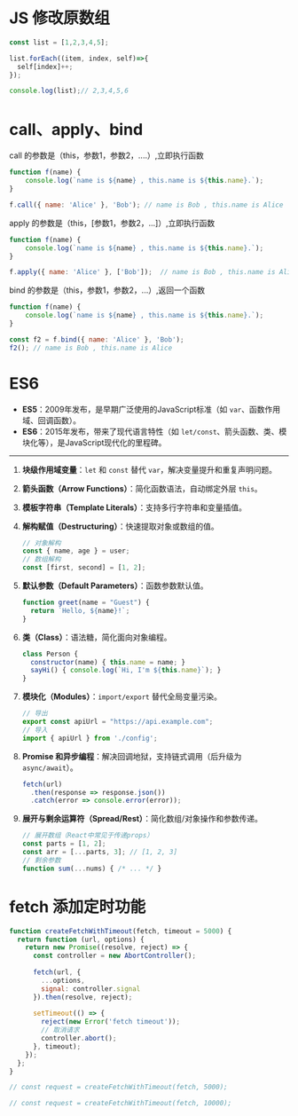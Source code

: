 # JS 修改原数组

```js
const list = [1,2,3,4,5];

list.forEach((item, index, self)=>{
  self[index]++;
});

console.log(list);// 2,3,4,5,6
```



# call、apply、bind

call 的参数是（this，参数1，参数2，....）,立即执行函数

```js
function f(name) {
	console.log(`name is ${name} , this.name is ${this.name}.`);
}

f.call({ name: 'Alice' }, 'Bob'); // name is Bob , this.name is Alice 
```

apply 的参数是（this，[参数1，参数2，...]）,立即执行函数

```js
function f(name) {
	console.log(`name is ${name} , this.name is ${this.name}.`);
}

f.apply({ name: 'Alice' }, ['Bob']);  // name is Bob , this.name is Alice 
```

bind 的参数是（this，参数1，参数2，...）,返回一个函数

```js
function f(name) {
	console.log(`name is ${name} , this.name is ${this.name}.`);
}

const f2 = f.bind({ name: 'Alice' }, 'Bob');
f2(); // name is Bob , this.name is Alice 
```



# ES6

- **ES5**：2009年发布，是早期广泛使用的JavaScript标准（如 `var`、函数作用域、回调函数）。
- **ES6**：2015年发布，带来了现代语言特性（如 `let/const`、箭头函数、类、模块化等），是JavaScript现代化的里程碑。

---

1. **块级作用域变量**：`let` 和 `const` 替代 `var`，解决变量提升和重复声明问题。

2. **箭头函数（Arrow Functions）**：简化函数语法，自动绑定外层 `this`。

3. **模板字符串（Template Literals）**：支持多行字符串和变量插值。

4. **解构赋值（Destructuring）**：快速提取对象或数组的值。

   ```js
   // 对象解构
   const { name, age } = user;
   // 数组解构
   const [first, second] = [1, 2];
   ```

5. **默认参数（Default Parameters）**：函数参数默认值。

   ```js
   function greet(name = "Guest") {
     return `Hello, ${name}!`;
   }
   ```

6. **类（Class）**：语法糖，简化面向对象编程。

   ```js
   class Person {
     constructor(name) { this.name = name; }
     sayHi() { console.log(`Hi, I'm ${this.name}`); }
   }
   ```

7. **模块化（Modules）**：`import/export` 替代全局变量污染。

   ```js
   // 导出
   export const apiUrl = "https://api.example.com";
   // 导入
   import { apiUrl } from './config';
   ```

8. **Promise 和异步编程**：解决回调地狱，支持链式调用（后升级为 `async/await`）。

   ```js
   fetch(url)
     .then(response => response.json())
     .catch(error => console.error(error));
   ```

9. **展开与剩余运算符（Spread/Rest）**：简化数组/对象操作和参数传递。

   ```js
   // 展开数组（React中常见于传递props）
   const parts = [1, 2];
   const arr = [...parts, 3]; // [1, 2, 3]
   // 剩余参数
   function sum(...nums) { /* ... */ }
   ```



# fetch 添加定时功能

```js
function createFetchWithTimeout(fetch, timeout = 5000) {
  return function (url, options) {
    return new Promise((resolve, reject) => {
      const controller = new AbortController();
      
      fetch(url, {
        ...options,
        signal: controller.signal
      }).then(resolve, reject);
      
      setTimeout(() => {
        reject(new Error('fetch timeout'));
        // 取消请求
        controller.abort();
      }, timeout);
    });
  };
}

// const request = createFetchWithTimeout(fetch, 5000);

// const request = createFetchWithTimeout(fetch, 10000);
```

